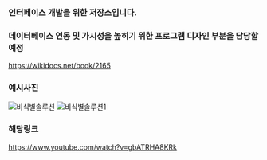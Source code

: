 ### 인터페이스 개발을 위한 저장소입니다.
### 데이터베이스 연동 및 가시성을 높히기 위한 프로그램 디자인 부분을 담당할 예정

https://wikidocs.net/book/2165

### 예시사진
![비식별솔루션](https://blogfiles.pstatic.net/MjAyMDA4MTRfMjkz/MDAxNTk3MzgyNDgyMTU1.gRReWOqUOTGHRQWFzfJwfO_Aqfc3pwjJ8jOF6GVkV9gg._Z-BLzM4alPQfJdzhgbjLSVCIiUNfCCJfT32aExjbAwg.PNG.sdguard_imcr/SE-9145b0ae-dd0b-4479-9ed1-c44644eafeea.png)
![비식별솔루션1](https://blogfiles.pstatic.net/MjAyMDA4MTRfOTMg/MDAxNTk3MzgyNDY0NDI1.4q-Bz2AliCUlg-aN82AoWozpmqK9lsKf0_udrJH_J5Yg.mG3m0345f0c13V86sSPl3srM2bB4vYA3waJz2gVf6F8g.PNG.sdguard_imcr/SE-f725526b-3ea7-45e5-97dd-d92fc430943c.png)

### 해당링크
https://www.youtube.com/watch?v=gbATRHA8KRk
